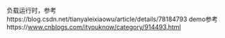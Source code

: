 负载运行时，参考https://blog.csdn.net/tianyaleixiaowu/article/details/78184793
demo参考https://www.cnblogs.com/ityouknow/category/914493.html
